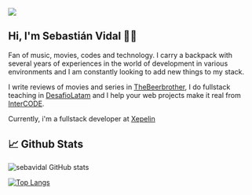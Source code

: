 ![](https://komarev.com/ghpvc/?username=sebavidal10&style=flat&color=blue)

## Hi, I'm Sebastián Vidal 🤘🏻

Fan of music, movies, codes and technology. I carry a backpack with several years of experiences in the world of development in various environments and I am constantly looking to add new things to my stack. 

I write reviews of movies and series in [TheBeerbrother](https://thebeerbrother.cl), I do fullstack teaching in [DesafioLatam](https://desafiolatam.com) and I help your web projects make it real from [InterCODE](https://intercode.cl).

Currently, i'm a fullstack developer at [Xepelin](https://www.xepelin.com)

## 📈 Github Stats
  
![sebavidal GitHub stats](https://github-readme-stats.vercel.app/api?username=sebavidal10&show_icons=true&theme=radical)
  
[![Top Langs](https://github-readme-stats.vercel.app/api/top-langs/?username=sebavidal10&langs_count=8&theme=radical&layout=compact)](https://github.com/anuraghazra/github-readme-stats)
